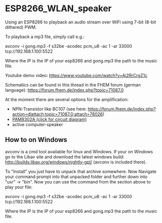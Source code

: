 # ESP8266_WLAN_speaker
Using an ESP8266 to playback an audio stream over WiFi using 7-bit (8-bit dithered) PWM.

To playback a mp3 file, simply call e.g.:

avconv -i gong.mp3 -f s32be -acodec pcm_u8 -ac 1 -ar 33000 tcp://192.168.1.100:5522

Where the IP is the IP of your esp8266 and gong.mp3 the path to the music file.

Youtube demo video:
https://www.youtube.com/watch?v=Ai2RrCrgZ1c

Schematics can be found in this thread in the FHEM forum (german language):
https://forum.fhem.de/index.php?topic=71087.0

At the moment there are several options for the amplification:
* NPN-Transistor like BC107 (see here: https://forum.fhem.de/index.php?action=dlattach;topic=71087.0;attach=78026)
* [PAM8302A (click for circuit diagram)](Documentation/CircuitDiagramWithPAM8302A.png)
* active computer-speaker

## How to on Windows

avconv is a cmd tool available for linux and Windows. If your on Windows go to the Libav site and download the latest windows build:
http://builds.libav.org/windows/nightly-gpl/ (avconv is included there).

To "Install" you just have to unpack that archive somewhere. Now Navigate your command prompt into that unpacked folder and further down into
"usr" -> "bin". Now you can use the command from the section above to play your file:

avconv -i gong.mp3 -f s32be -acodec pcm_u8 -ac 1 -ar 33000 tcp://192.168.1.100:5522

Where the IP is the IP of your esp8266 and gong.mp3 the path to the music file.

